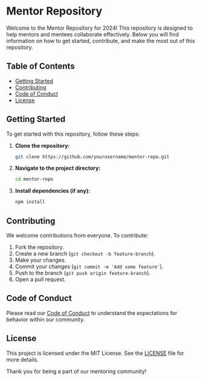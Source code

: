 # Mentor Repository

Welcome to the Mentor Repository for 2024! This repository is designed to help mentors and mentees collaborate effectively. Below you will find information on how to get started, contribute, and make the most out of this repository.

## Table of Contents

- [Getting Started](#getting-started)
- [Contributing](#contributing)
- [Code of Conduct](#code-of-conduct)
- [License](#license)

## Getting Started

To get started with this repository, follow these steps:

1. **Clone the repository:**
    ```sh
    git clone https://github.com/yourusername/mentor-repo.git
    ```
2. **Navigate to the project directory:**
    ```sh
    cd mentor-repo
    ```
3. **Install dependencies (if any):**
    ```sh
    npm install
    ```

## Contributing

We welcome contributions from everyone. To contribute:

1. Fork the repository.
2. Create a new branch (`git checkout -b feature-branch`).
3. Make your changes.
4. Commit your changes (`git commit -m 'Add some feature'`).
5. Push to the branch (`git push origin feature-branch`).
6. Open a pull request.

## Code of Conduct

Please read our [Code of Conduct](CODE_OF_CONDUCT.md) to understand the expectations for behavior within our community.

## License

This project is licensed under the MIT License. See the [LICENSE](LICENSE) file for more details.

Thank you for being a part of our mentoring community!